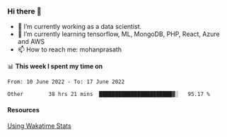 ### Hi there 👋

- 🔭 I’m currently working as a data scientist.
- 🌱 I’m currently learning tensorflow, ML, MongoDB, PHP, React, Azure and AWS
- 📫 How to reach me: mohanprasath

📊 **This week I spent my time on**
<!--START_SECTION:waka-->

```text
From: 10 June 2022 - To: 17 June 2022

Other        38 hrs 21 mins  ███████████████████████▓░   95.17 %
```

<!--END_SECTION:waka-->

#### Resources
[Using Wakatime Stats](https://github.com/marketplace/actions/waka-readme)
